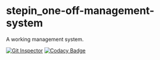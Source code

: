 # stepin_one-off-management-system
A  working management system. 


[![Git Inspector](https://github.com/rakeshakki2020/stepin_one-off-management-system/actions/workflows/Git_Inspector.yml/badge.svg)](https://github.com/rakeshakki2020/stepin_one-off-management-system/actions/workflows/Git_Inspector.yml)
[![Codacy Badge](https://app.codacy.com/project/badge/Grade/008448381dfe4865b788ca73ef234c98)](https://www.codacy.com/gh/rakeshakki2020/stepin_one-off-management-system/dashboard?utm_source=github.com&amp;utm_medium=referral&amp;utm_content=rakeshakki2020/stepin_one-off-management-system&amp;utm_campaign=Badge_Grade)
